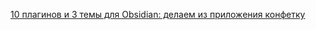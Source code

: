 
[10 плагинов и 3 темы для Obsidian: делаем из приложения конфетку](https://fedorovpishet.ru/pimp-my-obsidian/)
